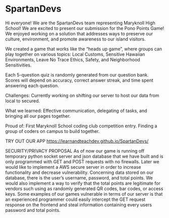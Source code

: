 # SpartanDevs

Hi everyone!  We are the SpartanDevs team representing Maryknoll High School!  We are excited to present our submission for the Pono Points Game!  We enjoyed working on a solution that addresses ways to preserve our culture, environment, and promote awareness to our island visitors. 

We created a game that works like the “heads up game”, where groups can play together on various topics: Local Customs, Sensitive Hawaiian Environments, Leave No Trace Ethics, Safety, and Neighborhood Sensitivities. 

Each 5-question quiz is randomly generated from our question bank. Scores will depend on accuracy, correct answer streak, and time spent answering each question.

Challenges: Currently working on shifting our server to host our data from local to secured.

What we learned: Effective communication, delegating of tasks, and bringing all our pages together.

Proud of: First Maryknoll School coding club competition entry. Finding a group of coders on campus to build together.

TRY OUT OUR APP
https://learnandteachdev.github.io/SpartanDevs/

SECURITY/PRIVACY PROPOSAL
As of now our game is running off temporary python socket server and json database that we have built and is only programmed with GET and POST requests with no firewalls. Later we would like to implement a AWS secure server in order to increase functionality and decrease vulnerability. Concerning data stored on our database, there is the user’s username, password, and total points. We would also implement a way to verify that the total points are legitimate for vendors such using as randomly generated QR codes, bar codes, or access keys. Some examples of our games vulnerable in terms of our server is that an experienced programmer could easily intercept the GET request response on the frontend and steal information containing every users password and total points. 
